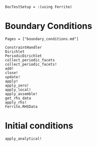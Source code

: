 ```@meta
DocTestSetup = :(using Ferrite)
```

# Boundary Conditions

```@index
Pages = ["boundary_conditions.md"]
```

```@docs
ConstraintHandler
Dirichlet
PeriodicDirichlet
collect_periodic_facets
collect_periodic_facets!
add!
close!
update!
apply!
apply_zero!
apply_local!
apply_assemble!
get_rhs_data
apply_rhs!
Ferrite.RHSData
```

# Initial conditions

```@docs
apply_analytical!
```
